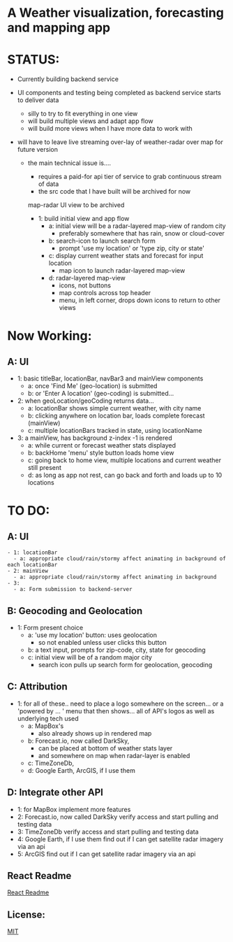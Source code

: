 # A Weather visualization, forecasting and mapping app

# STATUS:

 - Currently building backend service

 - UI components and testing being completed as backend service starts to deliver data
    - silly to try to fit everything in one view
    - will build multiple views and adapt app flow
    - will build more views when I have more data to work with

 - will have to leave live streaming over-lay of weather-radar over map for future version
   - the main technical issue is....
     - requires a paid-for api tier of service to grab continuous stream of data
     - the src code that I have built will be archived for now

     map-radar UI view to be archived
     - 1: build initial view and app flow
       - a: initial view will be a radar-layered map-view of random city
         - preferably somewhere that has rain, snow or cloud-cover
       - b: search-icon to launch search form
         - prompt 'use my location' or 'type zip, city or state'
       - c: display current weather stats and forecast for input location
         - map icon to launch radar-layered map-view
       - d: radar-layered map-view
         - icons, not buttons
         - map controls across top header
         - menu, in left corner, drops down icons to return to other views

# Now Working:  

## A: UI
  - 1: basic titleBar, locationBar, navBar3 and mainView components
      - a: once 'Find Me' (geo-location) is submitted
      - b: or 'Enter A location' (geo-coding) is submitted...
  - 2: when geoLocation/geoCoding returns data...
      - a: locationBar shows simple current weather, with city name
      - b: clicking anywhere on location bar, loads complete forecast (mainView)
      - c: multiple locationBars tracked in state, using locationName
  - 3: a mainView, has background z-index -1 is rendered
      - a: while current or forecast weather stats displayed
      - b: backHome 'menu' style button loads home view
      - c: going back to home view, multiple locations and current weather still present
      - d: as long as app not rest, can go back and forth and loads up to 10 locations

# TO DO:

## A: UI
    - 1: locationBar
      - a: appropriate cloud/rain/stormy affect animating in background of each locationBar
    - 2: mainView
      - a: appropriate cloud/rain/stormy affect animating in background
    - 3:
      - a: Form submission to backend-server

## B: Geocoding and Geolocation
  - 1: Form present choice
     - a: 'use my location' button: uses geolocation
        - so not enabled unless user clicks this button
     - b: a text input, prompts for zip-code, city, state for geocoding
     - c: initial view will be of a random major city
        - search icon pulls up search form for geolocation, geocoding

## C: Attribution
  - 1: for all of these..
    need to place a logo somewhere on the screen...
      or a 'powered by ... ' menu that then shows...
        all of API's logos as well as underlying tech used
    - a: MapBox's
      - also already shows up in rendered map
    - b: Forecast.io, now called DarkSky,
      - can be placed at bottom of weather stats layer
      - and somewhere on map when radar-layer is enabled
    - c: TimeZoneDb,
    - d: Google Earth, ArcGIS, if I use them

## D: Integrate other API
  - 1: for MapBox
        implement more features
  - 2: Forecast.io, now called DarkSky
        verify access and start pulling and testing data
  - 3: TimeZoneDb
        verify access and start pulling and testing data
  - 4: Google Earth, if I use them
        find out if I can get satellite radar imagery via an api
  - 5: ArcGIS
        find out if I can get satellite radar imagery via an api

## React Readme

[React Readme](https://github.com/pereznetworks/TD-Project12/blob/master/WeatherX/reactReadme.md)

## License:

[MIT](https://github.com/pereznetworks/TD-Project12/blob/master/LICENSE)
